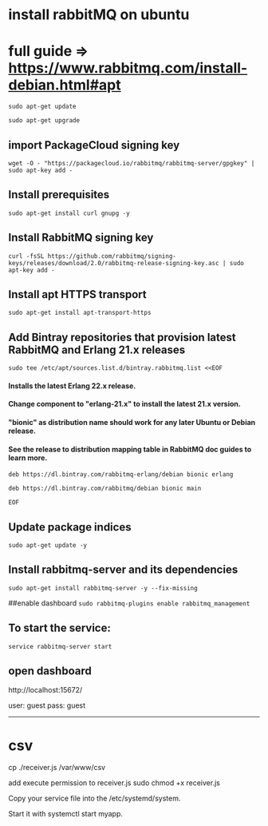 # install rabbitMQ on ubuntu
# full guide => https://www.rabbitmq.com/install-debian.html#apt

`sudo apt-get update`


`sudo apt-get upgrade`


## import PackageCloud signing key
`wget -O - "https://packagecloud.io/rabbitmq/rabbitmq-server/gpgkey" | sudo apt-key add -`


## Install prerequisites
`sudo apt-get install curl gnupg -y`


## Install RabbitMQ signing key
`curl -fsSL https://github.com/rabbitmq/signing-keys/releases/download/2.0/rabbitmq-release-signing-key.asc | sudo apt-key add -`


## Install apt HTTPS transport
`sudo apt-get install apt-transport-https`




## Add Bintray repositories that provision latest RabbitMQ and Erlang 21.x releases
`sudo tee /etc/apt/sources.list.d/bintray.rabbitmq.list <<EOF`
#### Installs the latest Erlang 22.x release.
#### Change component to "erlang-21.x" to install the latest 21.x version.
#### "bionic" as distribution name should work for any later Ubuntu or Debian release.
#### See the release to distribution mapping table in RabbitMQ doc guides to learn more.
`deb https://dl.bintray.com/rabbitmq-erlang/debian bionic erlang`


`deb https://dl.bintray.com/rabbitmq/debian bionic main`


`EOF`


## Update package indices
`sudo apt-get update -y`



## Install rabbitmq-server and its dependencies
`sudo apt-get install rabbitmq-server -y --fix-missing`

##enable dashboard
`sudo rabbitmq-plugins enable rabbitmq_management`


## To start the service:
`service rabbitmq-server start`



## open dashboard
http://localhost:15672/

user: guest
pass: guest






------------------------------------------------------------
# csv
cp ./receiver.js /var/www/csv

add execute permission to receiver.js
 sudo chmod +x receiver.js

 
Copy your service file into the /etc/systemd/system.

Start it with systemctl start myapp.

